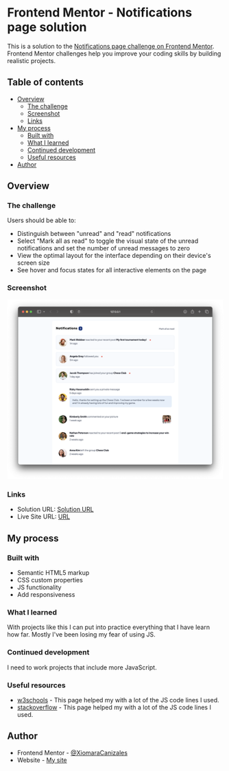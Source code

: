 # Frontend Mentor - Notifications page solution

This is a solution to the [Notifications page challenge on Frontend Mentor](https://www.frontendmentor.io/challenges/notifications-page-DqK5QAmKbC). Frontend Mentor challenges help you improve your coding skills by building realistic projects. 

## Table of contents

- [Overview](#overview)
  - [The challenge](#the-challenge)
  - [Screenshot](#screenshot)
  - [Links](#links)
- [My process](#my-process)
  - [Built with](#built-with)
  - [What I learned](#what-i-learned)
  - [Continued development](#continued-development)
  - [Useful resources](#useful-resources)
- [Author](#author)


## Overview

### The challenge

Users should be able to:

- Distinguish between "unread" and "read" notifications
- Select "Mark all as read" to toggle the visual state of the unread notifications and set the number of unread messages to zero
- View the optimal layout for the interface depending on their device's screen size
- See hover and focus states for all interactive elements on the page

### Screenshot
![Desktop View](notifications-page-main/docs/screenshoots/desktop-view.png "Desktop View")
<!-- 
- [Desktop View](https://github.com/XiomaraCanizales/frontend-mentor-projects/blob/d0a2c55099c8cff639b56606f5fa55b34551a85a/notifications-page-main/docs/screenshoots/desktop-view.png)
- [Mobile View](https://github.com/XiomaraCanizales/frontend-mentor-projects/blob/d0a2c55099c8cff639b56606f5fa55b34551a85a/notifications-page-main/docs/screenshoots/mobile-view.png) -->

### Links

- Solution URL: [Solution URL](https://github.com/XiomaraCanizales/frontend-mentor-projects/tree/main/notifications-page-main)
- Live Site URL: [URL](https://xiomaracanizales.github.io/frontend-mentor-projects/notifications-page-main/docs/index.html)

## My process

### Built with

- Semantic HTML5 markup
- CSS custom properties
- JS functionality
- Add responsiveness


### What I learned

With projects like this I can put into practice everything that I have learn how far. 
Mostly I've been losing my fear of using JS. 


### Continued development

 I need to work projects that include more JavaScript.


### Useful resources

- [w3schools](https://www.w3schools.com/jsref/prop_style_display.asp) - This page helped my with a lot of the JS code lines I used.
- [stackoverflow](https://stackoverflow.com/questions/195951/how-can-i-change-an-elements-class-with-javascript) - This page helped my with a lot of the JS code lines I used.

## Author

- Frontend Mentor - [@XiomaraCanizales](https://www.frontendmentor.io/profile/XiomaraCanizales)
- Website - [My site](https://xiomaracanizales.github.io/portfolio/)